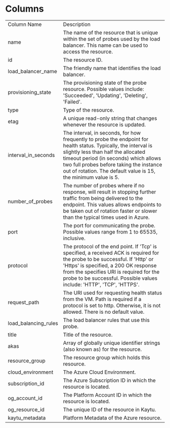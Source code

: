 # Columns  

<table>
	<tr><td>Column Name</td><td>Description</td></tr>
	<tr><td>name</td><td>The name of the resource that is unique within the set of probes used by the load balancer. This name can be used to access the resource.</td></tr>
	<tr><td>id</td><td>The resource ID.</td></tr>
	<tr><td>load_balancer_name</td><td>The friendly name that identifies the load balancer.</td></tr>
	<tr><td>provisioning_state</td><td>The provisioning state of the probe resource. Possible values include: &#39;Succeeded&#39;, &#39;Updating&#39;, &#39;Deleting&#39;, &#39;Failed&#39;.</td></tr>
	<tr><td>type</td><td>Type of the resource.</td></tr>
	<tr><td>etag</td><td>A unique read-only string that changes whenever the resource is updated.</td></tr>
	<tr><td>interval_in_seconds</td><td>The interval, in seconds, for how frequently to probe the endpoint for health status. Typically, the interval is slightly less than half the allocated timeout period (in seconds) which allows two full probes before taking the instance out of rotation. The default value is 15, the minimum value is 5.</td></tr>
	<tr><td>number_of_probes</td><td>The number of probes where if no response, will result in stopping further traffic from being delivered to the endpoint. This values allows endpoints to be taken out of rotation faster or slower than the typical times used in Azure.</td></tr>
	<tr><td>port</td><td>The port for communicating the probe. Possible values range from 1 to 65535, inclusive.</td></tr>
	<tr><td>protocol</td><td>The protocol of the end point. If &#39;Tcp&#39; is specified, a received ACK is required for the probe to be successful. If &#39;Http&#39; or &#39;Https&#39; is specified, a 200 OK response from the specifies URI is required for the probe to be successful. Possible values include: &#39;HTTP&#39;, &#39;TCP&#39;, &#39;HTTPS&#39;.</td></tr>
	<tr><td>request_path</td><td>The URI used for requesting health status from the VM. Path is required if a protocol is set to http. Otherwise, it is not allowed. There is no default value.</td></tr>
	<tr><td>load_balancing_rules</td><td>The load balancer rules that use this probe.</td></tr>
	<tr><td>title</td><td>Title of the resource.</td></tr>
	<tr><td>akas</td><td>Array of globally unique identifier strings (also known as) for the resource.</td></tr>
	<tr><td>resource_group</td><td>The resource group which holds this resource.</td></tr>
	<tr><td>cloud_environment</td><td>The Azure Cloud Environment.</td></tr>
	<tr><td>subscription_id</td><td>The Azure Subscription ID in which the resource is located.</td></tr>
	<tr><td>og_account_id</td><td>The Platform Account ID in which the resource is located.</td></tr>
	<tr><td>og_resource_id</td><td>The unique ID of the resource in Kaytu.</td></tr>
	<tr><td>kaytu_metadata</td><td>Platform Metadata of the Azure resource.</td></tr>
</table>